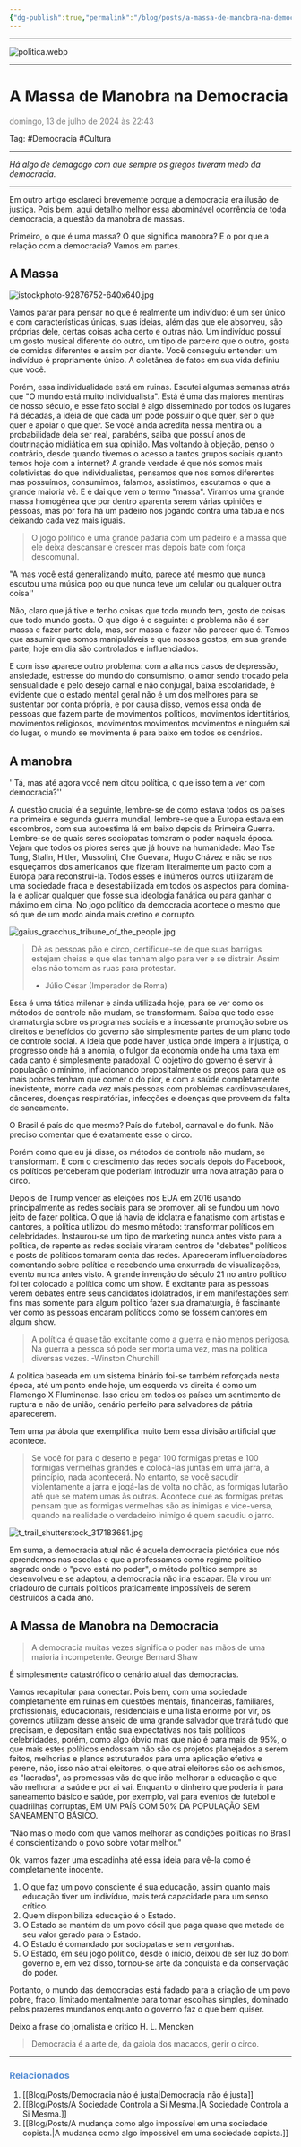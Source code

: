 ```yaml
---
{"dg-publish":true,"permalink":"/blog/posts/a-massa-de-manobra-na-democracia/","dgShowToc":true,"noteIcon":""}
---
```



---

![politica.webp](/img/user/500%20-%20Media/politica.webp)

---

# **A Massa de Manobra na Democracia**
<font color="#7f7f7f">domingo, 13 de julho de 2024 às 22:43</font>

Tag: #Democracia #Cultura

---

*Há algo de demagogo com que sempre os gregos tiveram medo da democracia.*

---

Em outro artigo esclareci brevemente porque a democracia era ilusão de justiça. Pois bem, aqui detalho melhor essa abominável ocorrência de toda democracia, a questão da manobra de massas.

Primeiro, o que é uma massa? O que significa manobra? E o por que a relação com a democracia? Vamos em partes.

## A Massa

![istockphoto-92876752-640x640.jpg](/img/user/500%20-%20Media/istockphoto-92876752-640x640.jpg)

Vamos parar para pensar no que é realmente um indivíduo: é um ser único e com características únicas, suas ideias, além das que ele absorveu, são próprias dele, certas coisas acha certo e outras não. Um indivíduo possuí um gosto musical diferente do outro, um tipo de parceiro que o outro, gosta de comidas diferentes e assim por diante. Você conseguiu entender: um indivíduo é propriamente único. A coletânea de fatos em sua vida definiu que você.

Porém, essa individualidade está em ruinas. Escutei algumas semanas atrás que "O mundo está muito individualista". Está é uma das maiores mentiras de nosso século, e esse fato social é algo disseminado por todos os lugares há décadas, a ideia de que cada um pode possuir o que quer, ser o que quer e apoiar o que quer. Se você ainda acredita nessa mentira ou a probabilidade dela ser real, parabéns, saiba que possuí anos de doutrinação midiática em sua opinião. Mas voltando à objeção, penso o contrário, desde quando tivemos o acesso a tantos grupos sociais quanto temos hoje com a internet? A grande verdade é que nós somos mais coletivistas do que individualistas, pensamos que nós somos diferentes mas possuímos, consumimos, falamos, assistimos, escutamos o que a grande maioria vê. E é dai que vem o termo "massa". Viramos uma grande massa homogênea que por dentro aparenta serem várias opiniões e pessoas, mas por fora há um padeiro nos jogando contra uma tábua e nos deixando cada vez mais iguais. 

> O jogo político é uma grande padaria com um padeiro e a massa que ele deixa descansar e crescer mas depois bate com força descomunal.

"A mas você está generalizando muito, parece até mesmo que nunca escutou uma música pop ou que nunca teve um celular ou qualquer outra coisa''

Não, claro que já tive e tenho coisas que todo mundo tem, gosto de coisas que todo mundo gosta. O que digo é o seguinte: o problema não é ser massa e fazer parte dela, mas, ser massa e fazer não parecer que é. Temos que assumir que somos manipuláveis e que nossos gostos, em sua grande parte, hoje em dia são controlados e influenciados. 

E com isso aparece outro problema: com a alta nos casos de depressão, ansiedade, estresse do mundo do consumismo, o amor sendo trocado pela sensualidade e pelo desejo carnal e não conjugal, baixa escolaridade, é evidente que o estado mental geral não é um dos melhores para se sustentar por conta própria, e por causa disso, vemos essa onda de pessoas que fazem parte de movimentos políticos, movimentos identitários, movimentos religiosos, movimentos movimentos movimentos e ninguém sai do lugar, o mundo se movimenta é para baixo em todos os cenários.

## A manobra

''Tá, mas até agora você nem citou política, o que isso tem a ver com democracia?''

A questão crucial é a seguinte, lembre-se de como estava todos os países na primeira e segunda guerra mundial, lembre-se que a Europa estava em escombros, com sua autoestima lá em baixo depois da Primeira Guerra. Lembre-se de quais seres sociopatas tomaram o poder naquela época. Vejam que todos os piores seres que já houve na humanidade: Mao Tse Tung, Stalin, Hitler, Mussolini, Che Guevara, Hugo Chávez e não se nos esqueçamos dos americanos que fizeram literalmente um pacto com a Europa para reconstrui-la. Todos esses e inúmeros outros utilizaram de uma sociedade fraca e desestabilizada em todos os aspectos para domina-la e aplicar qualquer que fosse sua ideologia fanática ou para ganhar o máximo em cima. No jogo político da democracia acontece o mesmo que só que de um modo ainda mais cretino e corrupto. 

![gaius_gracchus_tribune_of_the_people.jpg](/img/user/500%20-%20Media/gaius_gracchus_tribune_of_the_people.jpg)

>Dê as pessoas pão e circo, certifique-se de que suas barrigas estejam cheias e que elas tenham algo para ver e se distrair. Assim elas não tomam as ruas para protestar.
>- Júlio César (Imperador de Roma)

Essa é uma tática milenar e ainda utilizada hoje, para se ver como os métodos de controle não mudam, se transformam. Saiba que todo esse dramaturgia sobre os programas sociais e a incessante promoção sobre os direitos e benefícios do governo são simplesmente partes de um plano todo de controle social. A ideia que pode haver justiça onde impera a injustiça, o progresso onde há a anomia, o fulgor da economia onde há uma taxa em cada canto é simplesmente paradoxal. O objetivo do governo é servir à população o mínimo, inflacionando propositalmente os preços para que os mais pobres tenham que comer o do pior, e com a saúde completamente inexistente, morre cada vez mais pessoas com problemas cardiovasculares, cânceres, doenças respiratórias, infecções e doenças que proveem da falta de saneamento.

O Brasil é país do que mesmo? País do futebol, carnaval e do funk. Não preciso comentar que é exatamente esse o circo.

Porém como que eu já disse, os métodos de controle não mudam, se transformam. E com o crescimento das redes sociais depois do Facebook, os políticos perceberam que poderiam introduzir uma nova atração para o circo. 

Depois de Trump vencer as eleições nos EUA em 2016 usando principalmente as redes sociais para se promover, ali se fundou um novo jeito de fazer política. O que já havia de idolatra e fanatismo com artistas e cantores, a política utilizou do mesmo método: transformar políticos em celebridades. Instaurou-se um tipo de marketing nunca antes visto para a política, de repente as redes sociais viraram centros de "debates" políticos e posts de políticos tomaram conta das redes. Apareceram influenciadores comentando sobre política e recebendo uma enxurrada de visualizações, evento nunca antes visto. A grande invenção do século 21 no antro político foi ter colocado a política como um show. É excitante para as pessoas verem debates entre seus candidatos idolatrados, ir em manifestações sem fins mas somente para algum político fazer sua dramaturgia, é fascinante ver como as pessoas encaram políticos como se fossem cantores em algum show.

>A política é quase tão excitante como a guerra e não menos perigosa. Na guerra a pessoa só pode ser morta uma vez, mas na política diversas vezes.
>-Winston Churchill

A política baseada em um sistema binário foi-se também reforçada nesta época, até um ponto onde hoje, um esquerda vs direita é como um Flamengo X Fluminense. Isso criou em todos os países um sentimento de ruptura e não de união, cenário perfeito para salvadores da pátria aparecerem.

Tem uma parábola que exemplifica muito bem essa divisão artificial que acontece.

>Se você for para o deserto e pegar 100 formigas pretas e 100 formigas vermelhas grandes e colocá-las juntas em uma jarra, a princípio, nada acontecerá. No entanto, se você sacudir violentamente a jarra e jogá-las de volta no chão, as formigas lutarão até que se matem umas às outras. Acontece que as formigas pretas pensam que as formigas vermelhas são as inimigas e vice-versa, quando na realidade o verdadeiro inimigo é quem sacudiu o jarro.

![t_trail_shutterstock_317183681.jpg](/img/user/500%20-%20Media/t_trail_shutterstock_317183681.jpg)

Em suma, a democracia atual não é aquela democracia pictórica que nós aprendemos nas escolas e que a professamos como regime político sagrado onde o "povo está no poder", o método político sempre se desenvolveu e se adaptou, a democracia não iria escapar. Ela virou um criadouro de currais políticos praticamente impossíveis de serem destruídos a cada ano.

## A Massa de Manobra na Democracia

>A democracia muitas vezes significa o poder nas mãos de uma maioria incompetente.
>George Bernard Shaw

É simplesmente catastrófico o cenário atual das democracias.

Vamos recapitular para conectar. Pois bem, com uma sociedade completamente em ruinas em questões mentais, financeiras, familiares, profissionais, educacionais, residenciais e uma lista enorme por vir, os governos utilizam desse anseio de uma grande salvador que trará tudo que precisam, e depositam então sua expectativas nos tais políticos celebridades, porém, como algo óbvio mas que não é para mais de 95%, o que mais estes políticos endossam não são os projetos planejados a serem feitos, melhorias e planos estruturados para uma aplicação efetiva e perene, não, isso não atrai eleitores, o que atrai eleitores são os achismos, as "lacradas", as promessas vãs de que irão melhorar a educação e que vão melhorar a saúde e por ai vai. Enquanto o dinheiro que poderia ir para saneamento básico e saúde, por exemplo, vai para eventos de futebol e quadrilhas corruptas, EM UM PAÍS COM 50% DA POPULAÇÃO SEM SANEAMENTO BÁSICO.

"Não mas o modo com que vamos melhorar as condições políticas no Brasil é conscientizando o povo sobre votar melhor."

Ok, vamos fazer uma escadinha até essa ideia para vê-la como é completamente inocente. 

1. O que faz um povo consciente é sua educação, assim quanto mais educação tiver um indivíduo, mais terá capacidade para um senso crítico.
2. Quem disponibiliza educação é o Estado.
3. O Estado se mantém de um povo dócil que paga quase que metade de seu valor gerado para o Estado.
4. O Estado é comandado por sociopatas e sem vergonhas.
5. O Estado, em seu jogo político, desde o início, deixou de ser luz do bom governo e, em vez disso, tornou-se arte da conquista e da conservação do poder.

Portanto, o mundo das democracias está fadado para a criação de um povo pobre, fraco, limitado mentalmente para tomar escolhas simples, dominado pelos prazeres mundanos enquanto o governo faz o que bem quiser.

Deixo a frase do jornalista e critico H. L. Mencken

>Democracia é a arte de, da gaiola dos macacos, gerir o circo.


---

### <font color="#548dd4">Relacionados</font>
1. [[Blog/Posts/Democracia não é justa\|Democracia não é justa]]
2. [[Blog/Posts/A Sociedade Controla a Si Mesma.\|A Sociedade Controla a Si Mesma.]]
3. [[Blog/Posts/A mudança como algo impossível em uma sociedade copista.\|A mudança como algo impossível em uma sociedade copista.]]
